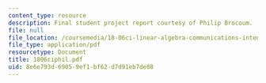 ```yaml
---
content_type: resource
description: Final student project report courtesy of Philip Brocoum.
file: null
file_location: /coursemedia/18-06ci-linear-algebra-communications-intensive-spring-2004/8e6e793d69059ef1bf62d7d91eb7de08_1806ciphil.pdf
file_type: application/pdf
resourcetype: Document
title: 1806ciphil.pdf
uid: 8e6e793d-6905-9ef1-bf62-d7d91eb7de08
---
```

